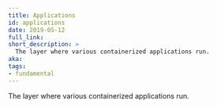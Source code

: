 ```yaml
---
title: Applications
id: applications
date: 2019-05-12
full_link:
short_description: >
  The layer where various containerized applications run.
aka:
tags:
- fundamental
---
```

 The layer where various containerized applications run.
